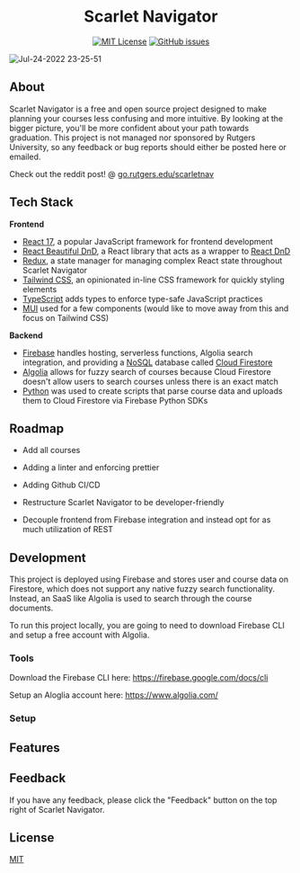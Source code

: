 # <h1 align="center">Scarlet Navigator</h1>

<div align="center">
  
 <a href="">[![MIT License](https://img.shields.io/badge/License-MIT-green.svg)](https://choosealicense.com/licenses/mit/)</a>
 <a href="">[![GitHub issues](https://img.shields.io/github/issues/kevinmonisit/Scarlet-Navigator)](https://github.com/kevinmonisit/Scarlet-Navigator/issues)</a>
  
</div>

![Jul-24-2022 23-25-51](https://user-images.githubusercontent.com/7038712/183774963-b091457b-9010-4d57-8a66-e46ace5b7c76.gif)

## About
Scarlet Navigator is a free and open source project designed to make planning your courses less confusing and more intuitive. By looking at the bigger picture, you'll be more confident about your path towards graduation. This project is not managed nor sponsored by Rutgers University, so any feedback or bug reports should either be posted here or emailed.

Check out the reddit post! @ [go.rutgers.edu/scarletnav](https://go.rutgers.edu/scarletnav)

## Tech Stack

**Frontend**
- [React 17](https://react.dev/), a popular JavaScript framework for frontend development
- [React Beautiful DnD](https://github.com/atlassian/react-beautiful-dnd), a React library that acts as a wrapper to [React DnD](https://react-dnd.github.io/react-dnd/about)
- [Redux](https://redux.js.org/), a state manager for managing complex React state throughout Scarlet Navigator
- [Tailwind CSS](https://tailwindcss.com/), an opinionated in-line CSS framework for quickly styling elements 
- [TypeScript](https://www.typescriptlang.org/) adds types to enforce type-safe JavaScript practices
- [MUI](https://mui.com/) used for a few components (would like to move away from this and focus on Tailwind CSS)

**Backend**

- [Firebase](https://firebase.google.com/) handles hosting, serverless functions, Algolia search integration, and providing a [NoSQL](https://en.wikipedia.org/wiki/NoSQL) database called [Cloud Firestore](https://firebase.google.com/docs/firestore)
- [Algolia](https://www.algolia.com/) allows for fuzzy search of courses because Cloud Firestore doesn't allow users to search courses unless there is an exact match
- [Python](https://www.python.org/) was used to create scripts that parse course data and uploads them to Cloud Firestore via Firebase Python SDKs

## Roadmap

- Add all courses

- Adding a linter and enforcing prettier

- Adding Github CI/CD

- Restructure Scarlet Navigator to be developer-friendly

- Decouple frontend from Firebase integration and instead opt for as much utilization of REST


## Development

This project is deployed using Firebase and stores user and course data on Firestore, which does not support any native
fuzzy search functionality. Instead, an SaaS like Algolia is used to search through the course documents.

To run this project locally, you are going to need to download Firebase CLI and setup a free account with Algolia.

### Tools
Download the Firebase CLI here: https://firebase.google.com/docs/cli

Setup an Aloglia account here: https://www.algolia.com/

### Setup


## Features


## Feedback

If you have any feedback, please click the "Feedback" button on the top right of Scarlet Navigator.

## License

[MIT](https://choosealicense.com/licenses/mit/)


